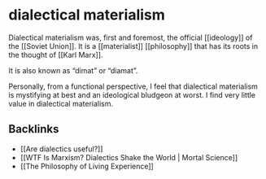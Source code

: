 # dialectical materialism

Dialectical materialism was, first and foremost, the official [[ideology]] of the [[Soviet Union]]. It is a [[materialist]] [[philosophy]] that has its roots in the thought of [[Karl Marx]].

It is also known as &ldquo;dimat&rdquo; or &ldquo;diamat&rdquo;.

Personally, from a functional perspective, I feel that dialectical materialism is mystifying at best and an ideological bludgeon at worst. I find very little value in dialectical materialism.


## Backlinks

-   [[Are dialectics useful?]]
-   [[WTF Is Marxism? Dialectics Shake the World | Mortal Science]]
-   [[The Philosophy of Living Experience]]
